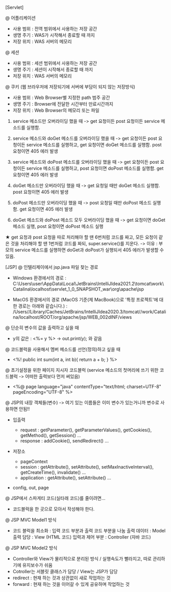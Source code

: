 [Servlet]

@ 어플리케이션
 - 사용 범위 : 전역 범위에서 사용하는 저장 공간
 - 생명 주기 : WAS가 시작해서 종료할 때 까지
 - 저장 위치 : WAS 서버의 메모리

@ 세션
 - 사용 범위 : 세션 범위에서 사용하는 저장 공간
 - 생명 주기 : 세션이 시작해서 종료할 때 까지
 - 저장 위치 : WAS 서버의 메모리

@ 쿠키 (웹 브라우저에 저장되기에 서버에 부담이 되지 않는 저장방식)
 - 사용 범위 : Web Browser별 지정한 path 범주 공간
 - 생명 주기 : Browser에 전달한 시간부터 만료시간까지
 - 저장 위치 : Web Browser의 메모리 또는 파일


1. service 메소드만 오버라이딩 했을 때 
   -> get 요청이든 post 요청이든 service 메소드를 실행함.

2. service 메소드와 doGet 메소드를 오버라이딩 했을 때
   -> get 요청이든 post 요청이든 service 메소드를 실행하고,
      get 요청이면 doGet 메소드를 실행함.
      post 요청이면 405 에러 발생

3. service 메소드와 doPost 메소드를 오버라이딩 했을 때
   -> get 요청이든 post 요청이든 service 메소드를 실행하고,
      post 요청이면 doPost 메소드를 실행함.
      get 요청이면 405 에러 발생

4. doGet 메소드만 오버라이딩 했을 때
   -> get 요청일 때만 doGet 메소드 실행함.
      post 요청이면 405 에러 발생

5. doPost 메소드만 오버라이딩 했을 때
   -> post 요청일 때만 doPost 메소드 실행함.
      get 요청이면 405 에러 발생

6. doGet 메소드와 doPost 메소드 모두 오버라이딩 했을 때
   -> get 요청이면 doGet 메소드 실행, post 요청이면 doPost 메소드 실행

★ get 요청과 post 요청을 따로 처리해야 할 땐 6번처럼 코드를 짜고,
   모든 요청이 같은 것을 처리해야 할 땐 1번처럼 코드를 짜되, super.service()를 지운다.
                                                  -> 이유 : 부모의 service 메소드를 실행하면 doGet과 doPost가 실행되서 405 에러가 발생할 수 있음.


[JSP]
@ 인텔리제이에서 jsp.java 파일 찾는 경로

- Windows 환경에서의 경로 :
   C:\Users\user\AppData\Local\JetBrains\IntelliJIdea2021.2\tomcat<cache numbers>\work\Catalina\localhost\servlet_1_0_SNAPSHOT_war\org\apache\jsp

- MacOS 환경에서의 경로 (MacOS 기준(제 MacBook)으로 '특정 프로젝트'에 대한 경로는 아래와 같습니다.) :
   /Users/<user name>/Library/Caches/JetBrains/IntelliJIdea2020.3/tomcat/<cache numbers>/work/Catalina/localhost/ROOT/org/apache/jsp/WEB_002dINF/views

@ 단순히 변수의 값을 출력하고 싶을 때
 - y의 값은 : <%= y %>   ->  out.print(y);  와 같음

@ 코드블럭을 사용해서 멤버 메소드를 선언(정의)하고 싶을 때
 - <%!
      public int sum(int a, int b){
         return a + b;
      }
   %>

@ 초기설정을 위한 페이지 지시자 코드블럭 (service 메소드의 첫머리에 쓰기 위한 코드블럭 -> 어떠한 출력보다 먼저 써있음)
 - <%@ page language="java" contentType="text/html; charset=UTF-8" pageEncoding="UTF-8" %>

@ JSP의 내장 객체들(변수)  -> 여기 있는 이름들은 이미 변수가 있는거니까 변수로 사용하면 안됨!!
 - 입출력 
   * request : getParameter(), getParameterValues(), getCookies(), getMethod(), getSession() ...
   * response : addCookie(), sendRedirect() ... 
   
 - 저장소
   * pageContext
   * session : getAttribute(), setAttribute(), setMaxInactiveInterval(), getCreateTime(), invalidate() ... 
   * application : getAttribute(), setAttribute() ... 
   
 - config, out, page

@ JSP에서 스파게티 코드(실타래 코드)를 줄이려면...
 - 코드블럭을 한 곳으로 모아서 작성해야 한다.

@ JSP MVC Model1 방식
 - 코드 블럭을 최소화 : 입력 코드 부분과 출력 코드 부분을 나눔
   출력 데이터 : Model 
   출력 담당 : View (HTML 코드)
   입력과 제어 부분 : Controller (자바 코드)

@ JSP MVC Model2 방식
 - Controller와 View가 물리적으로 분리된 방식 / 실행속도가 빨라지고, 따로 관리하기에 유지보수가 쉬움
 - Cotroller는 서블릿 클래스가 담당 / View는 JSP가 담당
 - redirect : 현재 하는 것과 상관없이 새로 작업하는 것
 - forward : 현재 하는 것을 이어갈 수 있게 공유하며 작업하는 것
